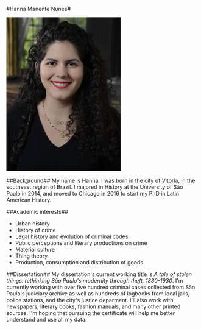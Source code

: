 #Hanna Manente Nunes#

![](2016_Hanna_Manente_Nunes.png)  

##Background##
My name is Hanna, I was born in the city of [Vitoria](https://en.wikipedia.org/wiki/Vitória,_Esp%C3%ADrito_Santo), in the southeast region of Brazil. 
I majored in History at the University of São Paulo in 2014, and moved to Chicago in 2016 to start my PhD in Latin American History.

##Academic interests##
* Urban history
* History of crime
* Legal history and evolution of criminal codes
* Public perceptions and literary productions on crime
* Material culture
* Thing theory
* Production, consumption and distribution of goods

##Dissertation##
My dissertation's current working title is *A tale of stolen things: rethinking São Paulo's modernity through theft, 1880-1930*. I'm currently working with over five hundred criminal cases collected from São Paulo's judiciary archive as well as hundreds of logbooks from local jails, police stations, and the city's justice deparment. I'll also work with newspapers, literary books, fashion manuals, and many other printed sources. I'm hoping that pursuing the certificate will help me better understand and use all my data.


